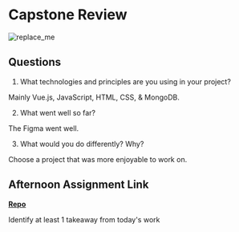 # Capstone Review

![replace_me](https://codeworks.blob.core.windows.net/public/assets/img/illustrations/placeholder.svg)

## Questions

1. What technologies and principles are you using in your project?

Mainly Vue.js, JavaScript, HTML, CSS, & MongoDB.

2. What went well so far?

The Figma went well.

3. What would you do differently? Why?

Choose a project that was more enjoyable to work on.

## Afternoon Assignment Link

**[Repo](https://github.com/Casey1224/LeaderBoard)**

Identify at least 1 takeaway from today's work
